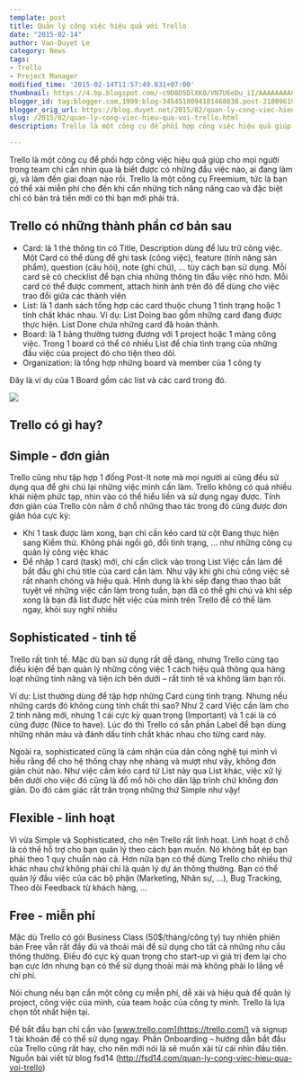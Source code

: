 ```yaml
---
template: post
title: Quản lý công việc hiệu quả với Trello
date: "2015-02-14"
author: Van-Duyet Le
category: News
tags:
- Trello
- Project Manager
modified_time: '2015-02-14T11:57:49.831+07:00'
thumbnail: https://4.bp.blogspot.com/-c9D8D5DlXK0/VN7U6eDu_iI/AAAAAAAACFg/VIL1z25OfEI/s1600/2014_12_06_bd8a9.png
blogger_id: tag:blogger.com,1999:blog-3454518094181460838.post-2180961950956502054
blogger_orig_url: https://blog.duyet.net/2015/02/quan-ly-cong-viec-hieu-qua-voi-trello.html
slug: /2015/02/quan-ly-cong-viec-hieu-qua-voi-trello.html
description: Trello là một công cụ để phối hợp công việc hiệu quả giúp cho mọi người trong team chỉ cần nhìn qua là biết được có những đầu việc nào, ai đang làm gì, và làm đến giai đoạn nào rồi. Trello là một công cụ Freemium, tức là bạn có thể xài miễn phí cho đến khi cần những tích năng nâng cao và đặc biệt chỉ có bản trả tiền mới có thì bạn mới phải trả.

---
```


Trello là một công cụ để phối hợp công việc hiệu quả giúp cho mọi người trong team chỉ cần nhìn qua là biết được có những đầu việc nào, ai đang làm gì, và làm đến giai đoạn nào rồi. Trello là một công cụ Freemium, tức là bạn có thể xài miễn phí cho đến khi cần những tích năng nâng cao và đặc biệt chỉ có bản trả tiền mới có thì bạn mới phải trả.

## Trello có những thành phần cơ bản sau ##

- Card: là 1 thẻ thông tin có Title, Description dùng để lưu trữ công việc. Một Card có thể dùng để ghi task (công việc), feature (tính năng sản phẩm), question (câu hỏi), note (ghi chú), … tùy cách bạn sử dụng. Mỗi card sẽ có checklist để bạn chia những thông tin đầu việc nhỏ hơn. Mỗi card có thể được comment, attach hình ảnh trên đó để dùng cho việc trao đổi giữa các thành viên
- List: là 1 danh sách tổng hợp các card thuộc chung 1 tình trạng hoặc 1 tính chất khác nhau. Ví dụ: List Doing bao gồm những card đang được thực hiện. List Done chứa những card đã hoàn thành.
- Board: là 1 bảng thường tương đương với 1 project hoặc 1 mảng công việc. Trong 1 board có thể có nhiều List để chia tình trạng của những đầu việc của project đó cho tiện theo dõi.
- Organization: là tổng hợp những board và member của 1 công ty

Đây là ví dụ của 1 Board gồm các list và các card trong đó.

![](https://4.bp.blogspot.com/-c9D8D5DlXK0/VN7U6eDu_iI/AAAAAAAACFg/VIL1z25OfEI/s1600/2014_12_06_bd8a9.png)

## Trello có gì hay? ##

## Simple - đơn giản ##
Trello cũng như tập hợp 1 đống Post-It note mà mọi người ai cũng đều sử dụng qua để ghi chú lại những việc mình cần làm. Trello không có quá nhiều khái niệm phức tạp, nhìn vào có thể hiểu liền và sử dụng ngay được. Tính đơn giản của Trello còn nằm ở chỗ những thao tác trong đó cũng được đơn giản hóa cực kỳ:

- Khi 1 task được làm xong, bạn chỉ cần kéo card từ cột Đang thực hiện sang Kiểm thử. Không phải ngồi gõ, đổi tình trạng, … như những công cụ quản lý công việc khác
- Để nhập 1 card (task) mới, chỉ cần click vào trong List Việc cần làm để bắt đầu ghi chú title của card cần làm. Như vậy khi ghi chú công việc sẽ rất nhanh chóng và hiệu quả. Hình dung là khi sếp đang thao thao bất tuyệt về những việc cần làm trong tuần, bạn đã có thể ghi chú và khi sếp xong là bạn đã list được hết việc của mình trên Trello để có thể làm ngay, khỏi suy nghĩ nhiều

## Sophisticated - tinh tế ##

Trello rất tinh tế. Mặc dù bạn sử dụng rất dễ dàng, nhưng Trello cũng tạo điều kiện để bạn quản lý những công việc 1 cách hiệu quả thông qua hàng loạt những tính năng và tiện ích bên dưới – rất tinh tế và không làm bạn rối.

Ví dụ: List thường dùng để tập hợp những Card cùng tình trạng. Nhưng nếu những cards đó không cùng tính chất thì sao? Như 2 card Việc cần làm cho 2 tính năng mới, nhưng 1 cái cực kỳ quan trọng (Important) và 1 cái là có cũng được (Nice to have). Lúc đó thì Trello có sẵn phần Label để bạn dùng những nhãn màu và đánh dấu tính chất khác nhau cho từng card này.

Ngoài ra, sophisticated cũng là cảm nhận của dân công nghệ tụi mình vì hiểu rằng để cho hệ thống chạy nhẹ nhàng và mượt như vậy, không đơn giản chút nào. Như việc cầm kéo card từ List này qua List khác, việc xử lý bên dưới cho việc đó cũng là đổ mồ hôi cho dân lập trình chứ không đơn giản. Do đó cảm giác rất trân trọng những thứ Simple như vậy!

## Flexible - linh hoạt ##

Vì vừa Simple và Sophisticated, cho nên Trello rất linh hoạt. Linh hoạt ở chỗ là có thể hỗ trợ cho bạn quản lý theo cách bạn muốn. Nó không bắt ép bạn phải theo 1 quy chuẩn nào cả. Hơn nữa bạn có thể dùng Trello cho nhiều thứ khác nhau chứ không phải chỉ là quản lý dự án thông thường. Bạn có thể quản lý đầu việc của các bộ phận (Marketing, Nhân sự, …), Bug Tracking, Theo dõi Feedback từ khách hàng, …

## Free - miễn phí ##
Mặc dù Trello có gói Business Class (50$/tháng/công ty) tuy nhiên phiên bản Free vẫn rất đầy đủ và thoải mái để sử dụng cho tất cả những nhu cầu thông thường. Điều đó cực kỳ quan trọng cho start-up vì giá trị đem lại cho bạn cực lớn nhưng bạn có thể sử dụng thoải mái mà không phải lo lắng về chi phí.

Nói chung nếu bạn cần một công cụ miễn phí, dễ xài và hiệu quả để quản lý project, công việc của mình, của team hoặc của công ty mình. Trello là lựa chọn tốt nhất hiện tại.

Để bắt đầu bạn chỉ cần vào [www.trello.com](https://trello.com/) và signup 1 tài khoản để có thể sử dụng ngay. Phần Onboarding – hướng dẫn bắt đầu của Trello cũng rất hay, cho nên mới nói là sẽ muốn xài từ cái nhìn đầu tiên.
Nguồn bài viết từ blog fsd14 (http://fsd14.com/quan-ly-cong-viec-hieu-qua-voi-trello)
